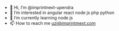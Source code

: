 - 👋 Hi, I’m @imprintnext-upendra
- 👀 I’m interested in angular react node js php python
- 🌱 I’m currently learning node js
- 📫 How to reach me uzi@imprintmext.com

<!---
imprintnext-upendra/imprintnext-upendra is a ✨ special ✨ repository because its `README.md` (this file) appears on your GitHub profile.
You can click the Preview link to take a look at your changes.
--->
